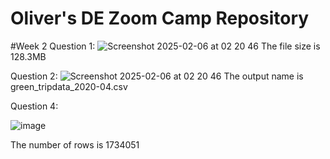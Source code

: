 # Oliver's DE Zoom Camp Repository


#Week 2
Question 1:
![Screenshot 2025-02-06 at 02 20 46](https://github.com/user-attachments/assets/fe6323ad-150d-462c-bf6f-58bcbbf2bee1)
The file size is 128.3MB 

Question 2: 
![Screenshot 2025-02-06 at 02 20 46](https://github.com/user-attachments/assets/828a1a24-72eb-43ce-aa89-40defcaa2c40)
The output name is green_tripdata_2020-04.csv

Question 4:

![image](https://github.com/user-attachments/assets/e5d3c191-1bd6-43ac-964a-a15d350d7f72)

The number of rows is 1734051
